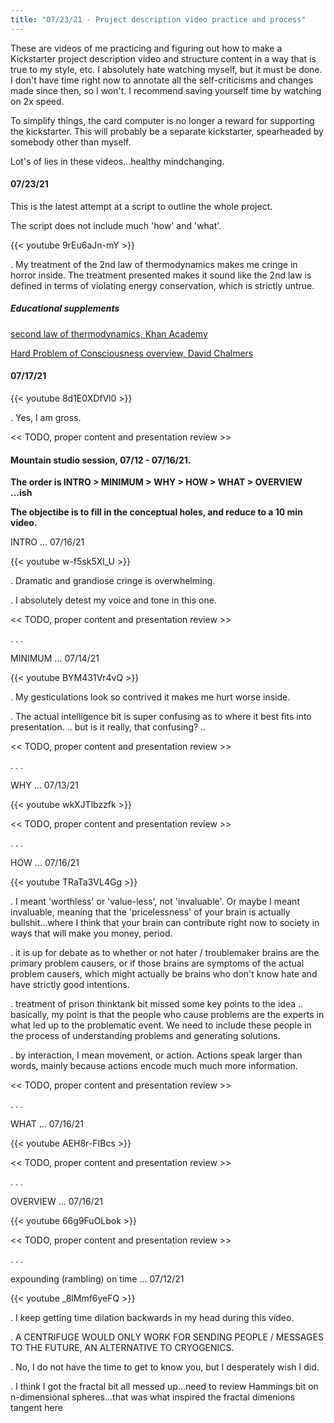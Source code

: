 ```yaml
---
title: "07/23/21 - Project description video practice and process"
---
```



These are videos of me practicing and figuring out how to make a Kickstarter project description video and structure content in a way that is true to my style, etc. I absolutely hate watching myself, but it must be done. I don't have time right now to annotate all the self-criticisms and changes made since then, so I won't. I recommend saving yourself time by watching on 2x speed.

To simplify things, the card computer is no longer a reward for supporting the kickstarter. This will probably be a separate kickstarter, spearheaded by somebody other than myself.

Lot's of lies in these videos...healthy mindchanging.


#### 07/23/21

This is the latest attempt at a script to outline the whole project.

The script does not include much 'how' and 'what'. 

{{< youtube 9rEu6aJn-mY >}}

. My treatment of the 2nd law of thermodynamics makes me cringe in horror inside. The treatment presented makes it sound like the 2nd law is defined in terms of violating energy conservation, which is strictly untrue. 

##### Educational supplements

[second law of thermodynamics, Khan Academy](https://www.khanacademy.org/science/ap-physics-2/ap-thermodynamics/ap-laws-of-thermodynamics/v/second-law-of-thermodynamics)

[Hard Problem of Consciousness overview, David Chalmers](https://www.youtube.com/watch?v=C5DfnIjZPGw)

#### 07/17/21

{{< youtube 8d1E0XDfVl0 >}}

. Yes, I am gross.

<< TODO, proper content and presentation review >>

#### Mountain studio session, 07/12 - 07/16/21.

**The order is INTRO > MINIMUM > WHY > HOW > WHAT > OVERVIEW ...ish**

**The objectibe is to fill in the conceptual holes, and reduce to a 10 min video.**

INTRO ... 07/16/21

{{< youtube w-f5sk5Xl_U >}}

. Dramatic and grandiose cringe is overwhelming.

. I absolutely detest my voice and tone in this one.

<< TODO, proper content and presentation review >>

. . .

MINIMUM ... 07/14/21

{{< youtube BYM431Vr4vQ >}}

. My gesticulations look so contrived it makes me hurt worse inside.

. The actual intelligence bit is super confusing as to where it best fits into presentation.
 .. but is it really, that confusing? ..

<< TODO, proper content and presentation review >>

. . .


WHY ... 07/13/21

{{< youtube wkXJTlbzzfk >}}

<< TODO, proper content and presentation review >>

. . .


HOW ... 07/16/21

{{< youtube TRaTa3VL4Gg >}}

. I meant 'worthless' or 'value-less', not 'invaluable'. Or maybe I meant invaluable, meaning that the 'pricelessness' of your brain is actually bullshit...where I think that your brain can contribute right now to society in ways that will make you money, period.

. it is up for debate as to whether or not hater / troublemaker brains are the primary problem causers, or if those brains are symptoms of the actual problem causers, which might actually be brains who don't know hate and have strictly good intentions.

. treatment of prison thinktank bit missed some key points to the idea .. basically, my point is that the people who cause problems are the experts in what led up to the problematic event. We need to include these people in the process of understanding problems and generating solutions.

. by interaction, I mean movement, or action. Actions speak larger than words, mainly because actions encode much much more information.

<< TODO, proper content and presentation review >>

. . .


WHAT ... 07/16/21

{{< youtube AEH8r-FIBcs >}}

<< TODO, proper content and presentation review >>

. . .


OVERVIEW ... 07/16/21

{{< youtube 66g9FuOLbok >}}

<< TODO, proper content and presentation review >>

. . .

expounding (rambling) on time ... 07/12/21

{{< youtube _8lMmf6yeFQ >}}

. I keep getting time dilation backwards in my head during this video.

. A CENTRIFUGE WOULD ONLY WORK FOR SENDING PEOPLE / MESSAGES TO THE FUTURE, AN ALTERNATIVE TO CRYOGENICS.

. No, I do not have the time to get to know you, but I desperately wish I did.

. I think I got the fractal bit all messed up...need to review Hammings bit on n-dimensional spheres...that was what inspired the fractal dimenions tangent here
